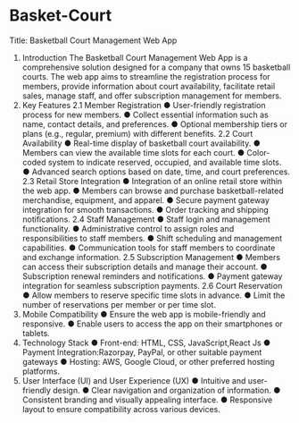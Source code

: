 # Basket-Court
Title: Basketball Court Management Web App
1. Introduction
The Basketball Court Management Web App is a comprehensive solution designed for a
company that owns 15 basketball courts. The web app aims to streamline the
registration process for members, provide information about court availability, facilitate
retail sales, manage staff, and offer subscription management for members.
2. Key Features
2.1 Member Registration
● User-friendly registration process for new members.
● Collect essential information such as name, contact details, and preferences.
● Optional membership tiers or plans (e.g., regular, premium) with different
benefits.
2.2 Court Availability
● Real-time display of basketball court availability.
● Members can view the available time slots for each court.
● Color-coded system to indicate reserved, occupied, and available time slots.
● Advanced search options based on date, time, and court preferences.
2.3 Retail Store Integration
● Integration of an online retail store within the web app.
● Members can browse and purchase basketball-related merchandise, equipment,
and apparel.
● Secure payment gateway integration for smooth transactions.
● Order tracking and shipping notifications.
2.4 Staff Management
● Staff login and management functionality.
● Administrative control to assign roles and responsibilities to staff members.
● Shift scheduling and management capabilities.
● Communication tools for staff members to coordinate and exchange
information.
2.5 Subscription Management
● Members can access their subscription details and manage their account.
● Subscription renewal reminders and notifications.
● Payment gateway integration for seamless subscription payments.
2.6 Court Reservation
● Allow members to reserve specific time slots in advance.
● Limit the number of reservations per member or per time slot.
3. Mobile Compatibility
● Ensure the web app is mobile-friendly and responsive.
● Enable users to access the app on their smartphones or tablets.
4. Technology Stack
● Front-end: HTML, CSS, JavaScript,React Js
● Payment Integration:Razorpay, PayPal, or other suitable payment gateways
● Hosting: AWS, Google Cloud, or other preferred hosting platforms.
5. User Interface (UI) and User Experience (UX)
● Intuitive and user-friendly design.
● Clear navigation and organization of information.
● Consistent branding and visually appealing interface.
● Responsive layout to ensure compatibility across various devices.
